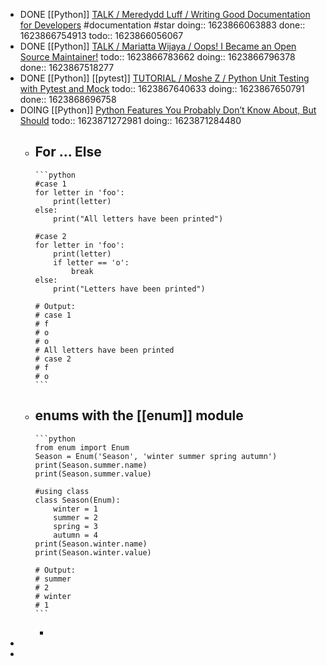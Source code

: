 - DONE [[Python]] [TALK / Meredydd Luff / Writing Good Documentation for Developers](https://youtu.be/eWaWvUhpseM?list=PL2Uw4_HvXqvYk1Y5P8kryoyd83L_0Uk5K) #documentation #star
  doing:: 1623866063883
  done:: 1623866754913
  todo:: 1623866056067
- DONE [[Python]] [TALK / Mariatta Wijaya / Oops! I Became an Open Source Maintainer!](https://youtu.be/iPs64t1nsSM?list=PL2Uw4_HvXqvYk1Y5P8kryoyd83L_0Uk5K)
  todo:: 1623866783662
  doing:: 1623866796378
  done:: 1623867518277
- DONE [[Python]] [[pytest]] [TUTORIAL / Moshe Z / Python Unit Testing with Pytest and Mock](https://youtu.be/DJoffYEPttY?list=PL2Uw4_HvXqvYk1Y5P8kryoyd83L_0Uk5K)
  todo:: 1623867640633
  doing:: 1623867650791
  done:: 1623868696758
- DOING [[Python]] [Python Features You Probably Don’t Know About, But Should](https://levelup.gitconnected.com/python-features-you-probably-dont-know-about-but-should-a66c6b30c528)
  todo:: 1623871272981
  doing:: 1623871284480
	- For ... Else
		-
		  ```python
		  #case 1
		  for letter in 'foo':
		      print(letter)
		  else:
		      print("All letters have been printed")
		  
		  #case 2
		  for letter in 'foo':
		      print(letter)
		      if letter == 'o':
		          break
		  else:
		      print("Letters have been printed")
		      
		  # Output:
		  # case 1
		  # f
		  # o
		  # o
		  # All letters have been printed
		  # case 2
		  # f
		  # o
		  ```
	- enums with the [[enum]] module
		-
		  ```python
		  from enum import Enum
		  Season = Enum('Season', 'winter summer spring autumn')
		  print(Season.summer.name)
		  print(Season.summer.value)
		  
		  #using class
		  class Season(Enum):
		      winter = 1
		      summer = 2
		      spring = 3
		      autumn = 4
		  print(Season.winter.name)
		  print(Season.winter.value)
		  
		  # Output:
		  # summer
		  # 2
		  # winter
		  # 1
		  ```
		-
-
-